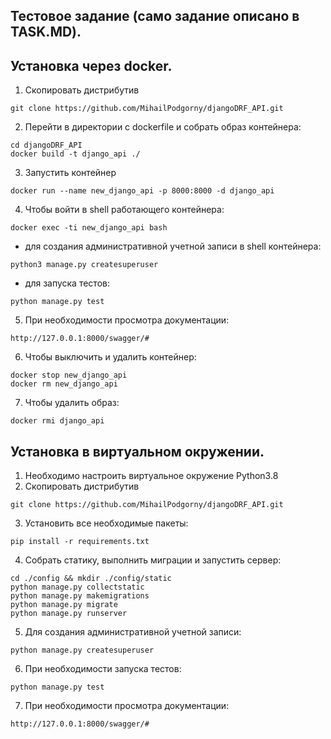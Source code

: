 Тестовое задание (само задание описано в TASK.MD).
-------------------------------------------------
Установка через docker.
-------------------------------------------------
1. Скопировать дистрибутив
```
git clone https://github.com/MihailPodgorny/djangoDRF_API.git
```
2. Перейти в директории с dockerfile и собрать образ контейнера:
```
cd djangoDRF_API
docker build -t django_api ./
```
3. Запустить контейнер
```
docker run --name new_django_api -p 8000:8000 -d django_api
```
4. Чтобы войти в shell работающего контейнера:
```
docker exec -ti new_django_api bash
```
- для создания административной учетной записи в shell контейнера:
```
python3 manage.py createsuperuser
```
- для запуска тестов:
```
python manage.py test
```
5. При необходимости просмотра документации:
```
http://127.0.0.1:8000/swagger/#
```
6. Чтобы выключить и удалить контейнер:
```
docker stop new_django_api
docker rm new_django_api
```
7. Чтобы удалить образ:
```
docker rmi django_api
```

Установка в виртуальном окружении.
-------------------------------------------------
1. Необходимо настроить виртуальное окружение Python3.8
2. Скопировать дистрибутив
 ```
git clone https://github.com/MihailPodgorny/djangoDRF_API.git
```  
3. Установить все необходимые пакеты:
```
pip install -r requirements.txt
```
4. Собрать статику, выполнить миграции и запустить сервер:
```
cd ./config && mkdir ./config/static
python manage.py collectstatic
python manage.py makemigrations
python manage.py migrate
python manage.py runserver
```
5. Для создания административной учетной записи:
```
python manage.py createsuperuser
```
6. При необходимости запуска тестов:
```
python manage.py test
```
7. При необходимости просмотра документации:
```
http://127.0.0.1:8000/swagger/#
```

